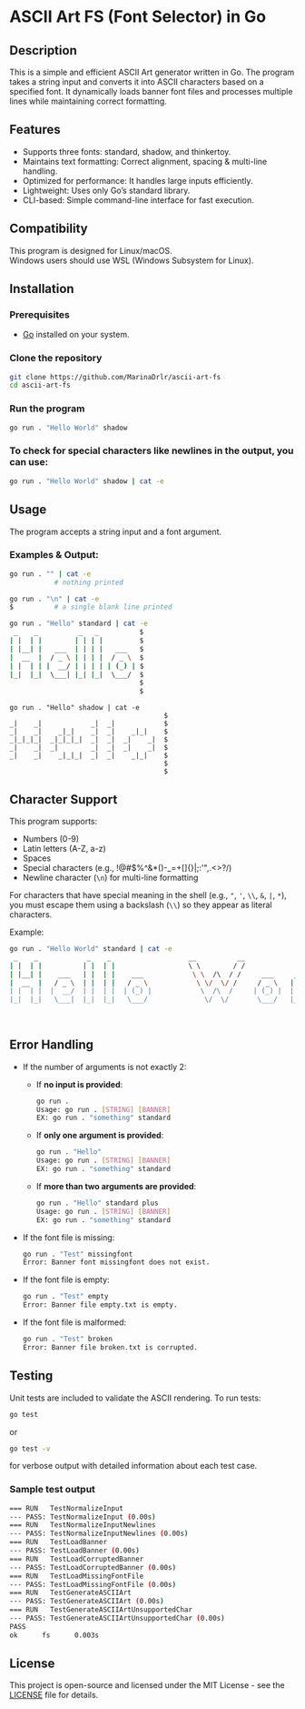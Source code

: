 # ASCII Art FS (Font Selector) in Go

## Description

This is a simple and efficient ASCII Art generator written in Go. The program takes a string input and converts it into ASCII characters based on a specified font. It dynamically loads banner font files and processes multiple lines while maintaining correct formatting.

## Features

- Supports three fonts: standard, shadow, and thinkertoy.
- Maintains text formatting: Correct alignment, spacing & multi-line handling.
- Optimized for performance: It handles large inputs efficiently.
- Lightweight: Uses only Go’s standard library.
- CLI-based: Simple command-line interface for fast execution.

## Compatibility

This program is designed for Linux/macOS.\
Windows users should use WSL (Windows Subsystem for Linux).

## Installation

### Prerequisites

- [Go](https://go.dev/) installed on your system.

### Clone the repository

```sh
git clone https://github.com/MarinaDrlr/ascii-art-fs
cd ascii-art-fs
```

### Run the program

```sh
go run . "Hello World" shadow
```

### To check for special characters like newlines in the output, you can use:

```sh
go run . "Hello World" shadow | cat -e
```

## Usage

The program accepts a string input and a font argument.

### Examples & Output:

```sh
go run . "" | cat -e
           # nothing printed
```

```sh
go run . "\n" | cat -e
$          # a single blank line printed
```

```sh
go run . "Hello" standard | cat -e
 _    _          _   _          $
| |  | |        | | | |         $
| |__| |   ___  | | | |   ___   $
|  __  |  / _ \ | | | |  / _ \  $
| |  | | |  __/ | | | | | (_) | $
|_|  |_|  \___| |_| |_|  \___/  $
                                $
                                $
```

```
go run . "Hello" shadow | cat -e
                                      $
_|    _|            _|  _|            $
_|    _|    _|_|    _|  _|    _|_|    $
_|_|_|_|  _|_|_|_|  _|  _|  _|    _|  $
_|    _|  _|        _|  _|  _|    _|  $
_|    _|    _|_|_|  _|  _|    _|_|    $
                                      $
                                      $
```

## Character Support

This program supports:

- Numbers (0-9)
- Latin letters (A-Z, a-z)
- Spaces
- Special characters (e.g., !@#\$%^&\*()-\_=+[]{}|;:'",.<>?/)
- Newline character (`\n`) for multi-line formatting

For characters that have special meaning in the shell (e.g., `"`, `'`, `\\`, `&`, `|`, `*`), you must escape them using a backslash (`\\`) so they appear as literal characters.

Example:

```sh
go run . "Hello World" standard | cat -e
 _    _            _    _                   __          __                    _        _   $
| |  | |          | |  | |                  \ \        / /                   | |      | |  $
| |__| |    ___   | |  | |    ___            \ \  /\  / /     ___     _ __   | |    __| |  $
|  __  |   / _ \  | |  | |   / _ \            \ \/  \/ /     / _ \   | '__|  | |   / _` |  $
| |  | |  |  __/  | |  | |  | (_) |            \  /\  /     | (_) |  | |     | |  | (_| |  $
|_|  |_|   \___|  |_|  |_|   \___/              \/  \/       \___/   |_|     |_|   \__,_|  $
                                                                                           $
                                                                                           $
```

## Error Handling

- If the number of arguments is not exactly 2:

  - If **no input is provided**:

    ```sh
    go run .
    Usage: go run . [STRING] [BANNER]
    EX: go run . "something" standard
    ```

  - If **only one argument is provided**:

    ```sh
    go run . "Hello"
    Usage: go run . [STRING] [BANNER]
    EX: go run . "something" standard
    ```

  - If **more than two arguments are provided**:

    ```sh
    go run . "Hello" standard plus
    Usage: go run . [STRING] [BANNER]
    EX: go run . "something" standard
    ```

- If the font file is missing:

  ```sh
  go run . "Test" missingfont
  Error: Banner font missingfont does not exist.
  ```

- If the font file is empty:

  ```sh
  go run . "Test" empty
  Error: Banner file empty.txt is empty.
  ```

- If the font file is malformed:

  ```sh
  go run . "Test" broken
  Error: Banner file broken.txt is corrupted.
  ```

## Testing

Unit tests are included to validate the ASCII rendering. To run tests:

```sh
go test
```

or

```sh
go test -v
```

for verbose output with detailed information about each test case.

### Sample test output

```sh
=== RUN   TestNormalizeInput
--- PASS: TestNormalizeInput (0.00s)
=== RUN   TestNormalizeInputNewlines
--- PASS: TestNormalizeInputNewlines (0.00s)
=== RUN   TestLoadBanner
--- PASS: TestLoadBanner (0.00s)
=== RUN   TestLoadCorruptedBanner
--- PASS: TestLoadCorruptedBanner (0.00s)
=== RUN   TestLoadMissingFontFile
--- PASS: TestLoadMissingFontFile (0.00s)
=== RUN   TestGenerateASCIIArt
--- PASS: TestGenerateASCIIArt (0.00s)
=== RUN   TestGenerateASCIIArtUnsupportedChar
--- PASS: TestGenerateASCIIArtUnsupportedChar (0.00s)
PASS
ok      fs      0.003s
```

## License

This project is open-source and licensed under the MIT License - see the [LICENSE](LICENSE) file for details.

